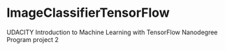 # ImageClassifierTensorFlow
UDACITY Introduction to Machine Learning with TensorFlow Nanodegree Program project 2
